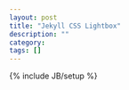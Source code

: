```yaml
---
layout: post
title: "Jekyll CSS Lightbox"
description: ""
category: 
tags: []
---
```

{% include JB/setup %}
